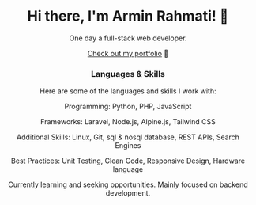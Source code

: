 <h1 align="center">Hi there, I'm Armin Rahmati! 👋</h1>
<p align="center">One day a full-stack web developer.</p>
<p align="center">
  <a href="https://arminrmt.github.io/">Check out my portfolio</a> 🚀
</p>

<h3 align="center">Languages & Skills</h3>

<p align="center">Here are some of the languages and skills I work with:</p>

<p align="center">Programming: Python, PHP, JavaScript</p>
<p align="center">Frameworks: Laravel, Node.js, Alpine.js, Tailwind CSS</p>
<p align="center">Additional Skills: Linux, Git, sql & nosql database, REST APIs, Search Engines</p>
<p align="center">Best Practices: Unit Testing, Clean Code, Responsive Design, Hardware language</p>

<p align="center">Currently learning and seeking opportunities. Mainly focused on backend development.</p>
